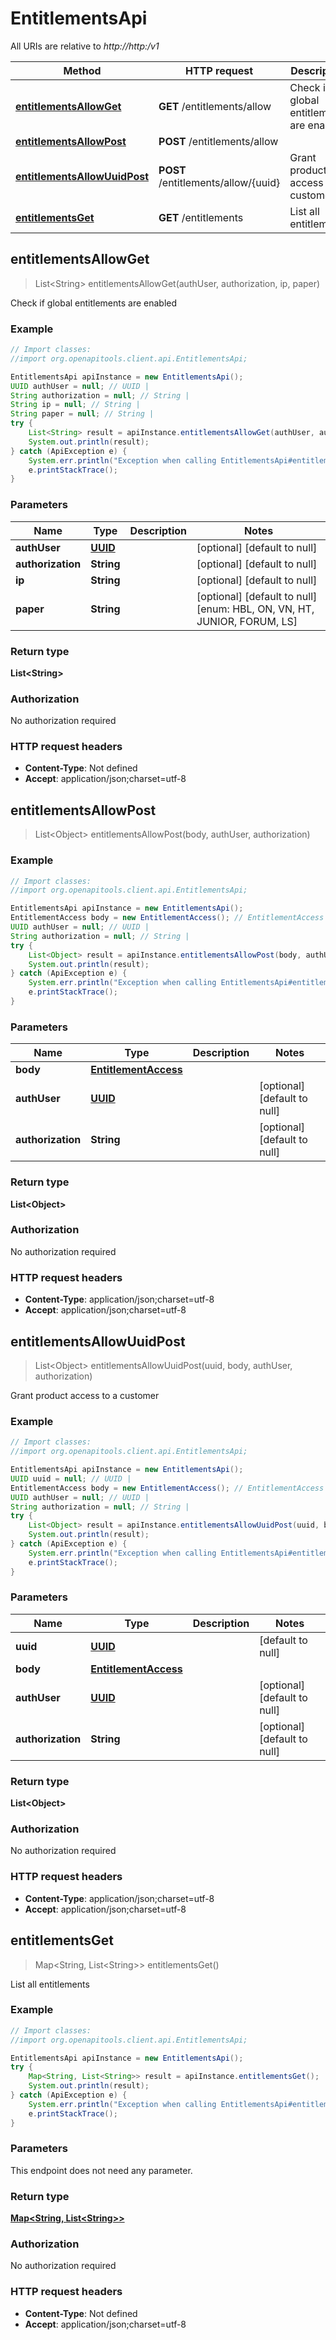 # EntitlementsApi

All URIs are relative to *http://http:/v1*

Method | HTTP request | Description
------------- | ------------- | -------------
[**entitlementsAllowGet**](EntitlementsApi.md#entitlementsAllowGet) | **GET** /entitlements/allow | Check if global entitlements are enabled
[**entitlementsAllowPost**](EntitlementsApi.md#entitlementsAllowPost) | **POST** /entitlements/allow | 
[**entitlementsAllowUuidPost**](EntitlementsApi.md#entitlementsAllowUuidPost) | **POST** /entitlements/allow/{uuid} | Grant product access to a customer
[**entitlementsGet**](EntitlementsApi.md#entitlementsGet) | **GET** /entitlements | List all entitlements



## entitlementsAllowGet

> List&lt;String&gt; entitlementsAllowGet(authUser, authorization, ip, paper)

Check if global entitlements are enabled

### Example

```java
// Import classes:
//import org.openapitools.client.api.EntitlementsApi;

EntitlementsApi apiInstance = new EntitlementsApi();
UUID authUser = null; // UUID | 
String authorization = null; // String | 
String ip = null; // String | 
String paper = null; // String | 
try {
    List<String> result = apiInstance.entitlementsAllowGet(authUser, authorization, ip, paper);
    System.out.println(result);
} catch (ApiException e) {
    System.err.println("Exception when calling EntitlementsApi#entitlementsAllowGet");
    e.printStackTrace();
}
```

### Parameters


Name | Type | Description  | Notes
------------- | ------------- | ------------- | -------------
 **authUser** | [**UUID**](.md)|  | [optional] [default to null]
 **authorization** | **String**|  | [optional] [default to null]
 **ip** | **String**|  | [optional] [default to null]
 **paper** | **String**|  | [optional] [default to null] [enum: HBL, ON, VN, HT, JUNIOR, FORUM, LS]

### Return type

**List&lt;String&gt;**

### Authorization

No authorization required

### HTTP request headers

- **Content-Type**: Not defined
- **Accept**: application/json;charset=utf-8


## entitlementsAllowPost

> List&lt;Object&gt; entitlementsAllowPost(body, authUser, authorization)



### Example

```java
// Import classes:
//import org.openapitools.client.api.EntitlementsApi;

EntitlementsApi apiInstance = new EntitlementsApi();
EntitlementAccess body = new EntitlementAccess(); // EntitlementAccess | 
UUID authUser = null; // UUID | 
String authorization = null; // String | 
try {
    List<Object> result = apiInstance.entitlementsAllowPost(body, authUser, authorization);
    System.out.println(result);
} catch (ApiException e) {
    System.err.println("Exception when calling EntitlementsApi#entitlementsAllowPost");
    e.printStackTrace();
}
```

### Parameters


Name | Type | Description  | Notes
------------- | ------------- | ------------- | -------------
 **body** | [**EntitlementAccess**](EntitlementAccess.md)|  |
 **authUser** | [**UUID**](.md)|  | [optional] [default to null]
 **authorization** | **String**|  | [optional] [default to null]

### Return type

**List&lt;Object&gt;**

### Authorization

No authorization required

### HTTP request headers

- **Content-Type**: application/json;charset=utf-8
- **Accept**: application/json;charset=utf-8


## entitlementsAllowUuidPost

> List&lt;Object&gt; entitlementsAllowUuidPost(uuid, body, authUser, authorization)

Grant product access to a customer

### Example

```java
// Import classes:
//import org.openapitools.client.api.EntitlementsApi;

EntitlementsApi apiInstance = new EntitlementsApi();
UUID uuid = null; // UUID | 
EntitlementAccess body = new EntitlementAccess(); // EntitlementAccess | 
UUID authUser = null; // UUID | 
String authorization = null; // String | 
try {
    List<Object> result = apiInstance.entitlementsAllowUuidPost(uuid, body, authUser, authorization);
    System.out.println(result);
} catch (ApiException e) {
    System.err.println("Exception when calling EntitlementsApi#entitlementsAllowUuidPost");
    e.printStackTrace();
}
```

### Parameters


Name | Type | Description  | Notes
------------- | ------------- | ------------- | -------------
 **uuid** | [**UUID**](.md)|  | [default to null]
 **body** | [**EntitlementAccess**](EntitlementAccess.md)|  |
 **authUser** | [**UUID**](.md)|  | [optional] [default to null]
 **authorization** | **String**|  | [optional] [default to null]

### Return type

**List&lt;Object&gt;**

### Authorization

No authorization required

### HTTP request headers

- **Content-Type**: application/json;charset=utf-8
- **Accept**: application/json;charset=utf-8


## entitlementsGet

> Map&lt;String, List&lt;String&gt;&gt; entitlementsGet()

List all entitlements

### Example

```java
// Import classes:
//import org.openapitools.client.api.EntitlementsApi;

EntitlementsApi apiInstance = new EntitlementsApi();
try {
    Map<String, List<String>> result = apiInstance.entitlementsGet();
    System.out.println(result);
} catch (ApiException e) {
    System.err.println("Exception when calling EntitlementsApi#entitlementsGet");
    e.printStackTrace();
}
```

### Parameters

This endpoint does not need any parameter.

### Return type

[**Map&lt;String, List&lt;String&gt;&gt;**](List.md)

### Authorization

No authorization required

### HTTP request headers

- **Content-Type**: Not defined
- **Accept**: application/json;charset=utf-8

